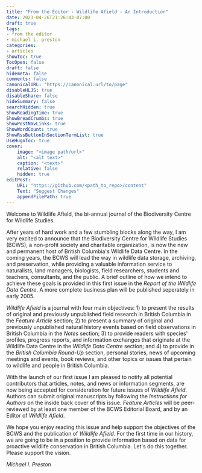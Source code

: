 ```yaml
---
title: "From the Editor - Wildlife Afield - An Introduction"
date: 2023-04-26T21:26:43-07:00
draft: true
tags: 
- from the editor
- michael i. preston
categories: 
- articles
showToc: true
TocOpen: false
draft: false
hidemeta: false
comments: false
canonicalURL: "https://canonical.url/to/page"
disableHLJS: true 
disableShare: false
hideSummary: false
searchHidden: true
ShowReadingTime: true
ShowBreadCrumbs: true
ShowPostNavLinks: true
ShowWordCount: true
ShowRssButtonInSectionTermList: true
UseHugoToc: true
cover:
    image: "<image path/url>" 
    alt: "<alt text>" 
    caption: "<text>" 
    relative: false
    hidden: true
editPost:
    URL: "https://github.com/<path_to_repo>/content"
    Text: "Suggest Changes" 
    appendFilePath: true 
---
```


Welcome to Wildlife Afield, the bi-annual journal of the Biodiversity Centre for Wildlife Studies. 

After years of hard work and a few stumbling blocks along the way, I am very excited to announce that the Biodiversity Centre for Wildlife Studies (BCWS), a non-profit society and charitable organization, is now the new and permanent host of British Columbia's Wildlife Data Centre. In the coming years, the BCWS will lead the way in wildlife data storage, archiving, and preservation, while providing a valuable information service to naturalists, land managers, biologists, field researchers, students and teachers, consultants, and the public. A brief outline of how we intend to achieve these goals is provided in this first issue in the *Report of the Wildlife Data Centre*. A more complete business plan will be published seperately in early 2005.

*Wildlife Afield* is a journal with four main objectives: 1) to present the results of original and previously unpublished field research in British Columbia in the *Feature Article* section; 2) to present a summary of original and previously unpublished natural history events based on field observations in British Columbia in the *Notes* section; 3) to provide readers with species' profiles, progress reports, and information exchanges that originate at the Wildlife Data Centre in the *Wildlife Data Centre* section; and 4) to provide in the *British Columbia Round-Up* section, personal stories, news of upcoming meetings and events, book reviews, and other topics or issues that pertain to wildlife and people in British Columbia.

With the launch of our first issue I am pleased to notify all potential contributors that articles, notes, and news or information segments, are now being accepted for consideration for future issues of *Wildlife Afield*. Authors can submit original manuscripts by following the *Instructions for Authors* on the inside back cover of this issue. *Feature Articles* will be peer-reviewed by at least one member of the BCWS Editorial Board, and by an Editor of *Wildlife Afield*.

We hope you enjoy reading this issue and help support the objectives of the BCWS and the publication of *Wildlife Afield*. For the first time in our history, we are going to be in a position to provide information based on data for proactive wildlife conservation in British Columbia. Let's do this together. Please support the vision.

*Michael I. Preston*

